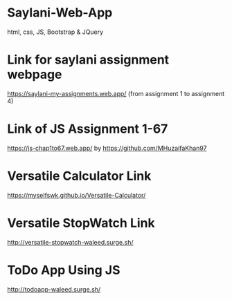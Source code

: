 # Saylani-Web-App
html, css, JS, Bootstrap &amp; JQuery

# Link for saylani assignment webpage
https://saylani-my-assignments.web.app/
(from assignment 1 to assignment 4)

# Link of JS Assignment 1-67
https://js-chap1to67.web.app/
by https://github.com/MHuzaifaKhan97

# Versatile Calculator Link
https://myselfswk.github.io/Versatile-Calculator/

# Versatile StopWatch Link
http://versatile-stopwatch-waleed.surge.sh/

# ToDo App Using JS
http://todoapp-waleed.surge.sh/
